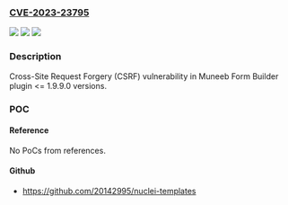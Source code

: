 ### [CVE-2023-23795](https://cve.mitre.org/cgi-bin/cvename.cgi?name=CVE-2023-23795)
![](https://img.shields.io/static/v1?label=Product&message=Form%20Builder&color=blue)
![](https://img.shields.io/static/v1?label=Version&message=n%2Fa%3C%3D%201.9.9.0%20&color=brighgreen)
![](https://img.shields.io/static/v1?label=Vulnerability&message=CWE-352%20Cross-Site%20Request%20Forgery%20(CSRF)&color=brighgreen)

### Description

Cross-Site Request Forgery (CSRF) vulnerability in Muneeb Form Builder plugin <= 1.9.9.0 versions.

### POC

#### Reference
No PoCs from references.

#### Github
- https://github.com/20142995/nuclei-templates


